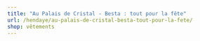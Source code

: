 ```yaml
---
title: "Au Palais de Cristal - Besta : tout pour la fête"
url: /hendaye/au-palais-de-cristal-besta-tout-pour-la-fete/
shop: vêtements
---
```

